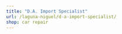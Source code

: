 ```yaml
---
title: "D.A. Import Specialist"
url: /laguna-niguel/d-a-import-specialist/
shop: car repair
---
```

